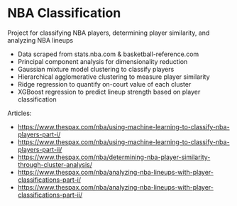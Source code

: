 # NBA Classification

Project for classifying NBA players, determining player similarity, and analyzing NBA lineups

- Data scraped from stats.nba.com & basketball-reference.com
- Principal component analysis for dimensionality reduction
- Gaussian mixture model clustering to classify players
- Hierarchical agglomerative clustering to measure player similarity
- Ridge regression to quantify on-court value of each cluster
- XGBoost regression to predict lineup strength based on player classification

Articles:
- https://www.thespax.com/nba/using-machine-learning-to-classify-nba-players-part-i/
- https://www.thespax.com/nba/using-machine-learning-to-classify-nba-players-part-ii/
- https://www.thespax.com/nba/determining-nba-player-similarity-through-cluster-analysis/
- https://www.thespax.com/nba/analyzing-nba-lineups-with-player-classifications-part-i/
- https://www.thespax.com/nba/analyzing-nba-lineups-with-player-classifications-part-ii/
